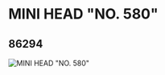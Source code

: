 # MINI HEAD "NO. 580"
## 86294
![MINI HEAD "NO. 580"](https://lc-www-live-s.legocdn.com/media/bricks/5/2/4549621.jpg)